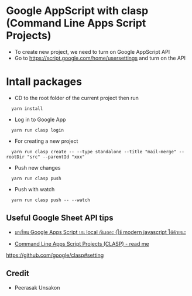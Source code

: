 # Google AppScript with clasp (Command Line Apps Script Projects)

- To create new project, we need to turn on Google AppScript API
- Go to https://script.google.com/home/usersettings and turn on the API

# Intall packages
- CD to the root folder of the current project then run
``` 
  yarn install 
```

- Log in to Google App
```
  yarn run clasp login
```

- For creating a new project
```
  yarn run clasp create -- --type standalone --title "mail-merge" --rootDir "src" --parentId "xxx"
```

- Push new changes
```
  yarn run clasp push
```

- Push with watch
```
  yarn run clasp push -- --watch
```

## Useful Google Sheet API tips
- [มาเขียน Google Apps Script บน local กันเถอะ (ใช้ modern javascript ได้ด้วยนะ](https://peerasak.com/post/modern-javascript-on-google-apps-script/)

- [Command Line Apps Script Projects (CLASP) - read me](https://github.com/google/clasp/blob/master/README.md)

https://github.com/google/clasp#setting

## Credit
- Peerasak Unsakon
